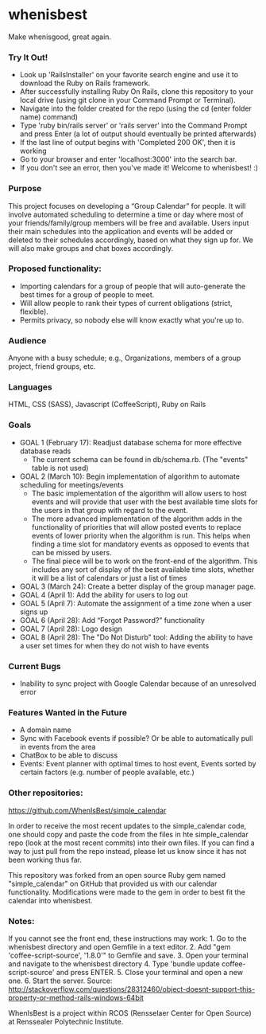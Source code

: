 # whenisbest

Make whenisgood, great again.

### Try It Out!
- Look up 'RailsInstaller' on your favorite search engine and use it to download the Ruby on Rails framework. 
- After successfully installing Ruby On Rails, clone this repository to your local drive (using git clone in your Command Prompt or Terminal).
- Navigate into the folder created for the repo (using the cd (enter folder name) command)
- Type 'ruby bin/rails server' or 'rails server' into the Command Prompt and press Enter (a lot of output should eventually be printed afterwards)
- If the last line of output begins with 'Completed 200 OK', then it is working
- Go to your browser and enter 'localhost:3000' into the search bar.
- If you don't see an error, then you've made it! Welcome to whenisbest! :)

### Purpose
This project focuses on developing a “Group Calendar” for people. It will involve automated scheduling to determine a time or day where most of your friends/family/group members will be free and available. Users input their main schedules into the application and events will be added or deleted to their schedules accordingly, based on what they sign up for. We will also make groups and chat boxes accordingly. 

### Proposed functionality:
- Importing calendars for a group of people that will auto-generate the best times for a group of people to meet.
- Will allow people to rank their types of current obligations (strict, flexible).
- Permits privacy, so nobody else will know exactly what you're up to.

### Audience
Anyone with a busy schedule; e.g., Organizations, members of a group project, friend groups, etc. 

### Languages
HTML, CSS (SASS), Javascript (CoffeeScript), Ruby on Rails 

### Goals
- GOAL 1 (February 17): Readjust database schema for more effective database reads 
    - The current schema can be found in db/schema.rb. (The "events" table is not used)
- GOAL 2 (March 10): Begin implementation of algorithm to automate scheduling for meetings/events
    - The basic implementation of the algorithm will allow users to host events and will provide that user with the best available time slots for the users in that group with regard to the event.
    - The more advanced implementation of the algorithm adds in the functionality of priorities that will allow posted events to replace events of lower priority when the algorithm is run. This helps when finding a time slot for mandatory events as opposed to events that can be missed by users.
    - The final piece will be to work on the front-end of the algorithm. This includes any sort of display of the best available time slots, whether it will be a list of calendars or just a list of times
- GOAL 3 (March 24): Create a better display of the group manager page.
- GOAL 4 (April 1): Add the ability for users to log out
- GOAL 5 (April 7): Automate the assignment of a time zone when a user signs up
- GOAL 6 (April 28): Add “Forgot Password?” functionality
- GOAL 7 (April 28): Logo design
- GOAL 8 (April 28): The "Do Not Disturb" tool: Adding the ability to have a user set times for when they do not wish to have events

### Current Bugs
- Inability to sync project with Google Calendar because of an unresolved error

### Features Wanted in the Future
- A domain name
- Sync with Facebook events if possible? Or be able to automatically pull in events from the area
- ChatBox to be able to discuss
- Events: Event planner with optimal times to host event, Events sorted by certain factors (e.g. number of people available, etc.)

### Other repositories:

https://github.com/WhenIsBest/simple_calendar

In order to receive the most recent updates to the simple_calendar code, one should copy and paste the code from the files in hte simple_calendar repo (look at the most recent commits) into their own files. If you can find a way to just pull from the repo instead, please let us know since it has not been working thus far.

This repository was forked from an open source Ruby gem named "simple_calendar" on GitHub that provided us with our calendar functionality. Modifications were made to the gem in order to best fit the calendar into whenisbest.

### Notes:
If you cannot see the front end, these instructions may work:
    1. Go to the whenisbest directory and open Gemfile in a text editor.
    2. Add "gem 'coffee-script-source', '1.8.0'" to Gemfile and save.
    3. Open your terminal and navigate to the whenisbest directory
    4. Type 'bundle update coffee-script-source' and press ENTER.
    5. Close your terminal and open a new one.
    6. Start the server.
Source: http://stackoverflow.com/questions/28312460/object-doesnt-support-this-property-or-method-rails-windows-64bit

WhenIsBest is a project within RCOS (Rensselaer Center for Open Source) at Renssealer Polytechnic Institute.
